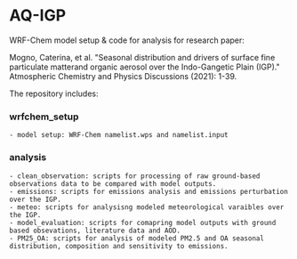 # AQ-IGP
WRF-Chem model setup & code for analysis for research paper:

 Mogno, Caterina, et al. "Seasonal distribution and drivers of surface fine particulate matterand organic aerosol over the Indo-Gangetic Plain (IGP)." Atmospheric Chemistry and Physics Discussions (2021): 1-39.

The repository includes:
    
### wrfchem_setup
    - model setup: WRF-Chem namelist.wps and namelist.input
    
### analysis
    - clean_observation: scripts for processing of raw ground-based observations data to be compared with model outputs.
    - emissions: scripts for emissions analysis and emissions perturbation over the IGP.
    - meteo: scripts for analysisng modeled meteorological varaibles over the IGP.
    - model_evaluation: scripts for comapring model outputs with ground based obsevations, literature data and AOD.
    - PM25_OA: scripts for analysis of modeled PM2.5 and OA seasonal distribution, composition and sensitivity to emissions.

  
 
